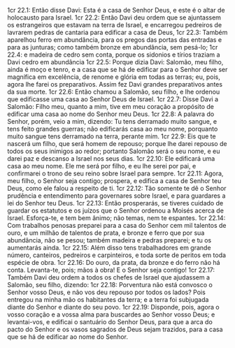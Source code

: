1cr 22.1: Então disse Davi: Esta é a casa de Senhor Deus, e este é o altar de holocausto para Israel.
1cr 22.2: Então Davi deu ordem que se ajuntassem os estrangeiros que estavam na terra de Israel, e encarregou pedreiros de lavrarem pedras de cantaria para edificar a casa de Deus,
1cr 22.3: Também aparelhou ferro em abundância, para os pregos das portas das entradas e para as junturas; como também bronze em abundância, sem pesá-lo;
1cr 22.4: e madeira de cedro sem conta, porque os sidonios e tírios traziam a Davi cedro em abundância
1cr 22.5: Porque dizia Davi: Salomão, meu filho, ainda é moço e tenro, e a casa que se há de edificar para o Senhor deve ser magnífica em excelência, de renome e glória em todas as terras; eu, pois, agora lhe farei os preparativos. Assim fez Davi grandes preparativos antes da sua morte.
1cr 22.6: Então chamou a Salomão, seu filho, e lhe ordenou que edificasse uma casa ao Senhor Deus de Israel.
1cr 22.7: Disse Davi a Salomão: Filho meu, quanto a mim, tive em meu coração a propósito de edificar uma casa ao nome do Senhor meu Deus.
1cr 22.8: A palavra do Senhor, porém, veio a mim, dizendo: Tu tens derramado muito sangue, e tens feito grandes guerras; não edificarás casa ao meu nome, porquanto muito sangue tens derramado na terra, perante mim.
1cr 22.9: Eis que te nascerá um filho, que será homem de repouso; porque lhe darei repouso de todos os seus inimigos ao redor; portanto Salomão será o seu nome, e eu darei paz e descanso a Israel nos seus dias.
1cr 22.10: Ele edificará uma casa ao meu nome. Ele me será por filho, e eu lhe serei por pai, e confirmarei o trono de seu reino sobre Israel para sempre.
1cr 22.11: Agora, meu filho, o Senhor seja contigo; prospera, e edifica a casa de Senhor teu Deus, como ele falou a respeito de ti.
1cr 22.12: Tão somente te dê o Senhor prudência e entendimento para governares sobre Israel, e para guardares a lei do Senhor teu Deus.
1cr 22.13: Então prosperarás, se tiveres cuidado de guardar os estatutos e os juízos que o Senhor ordenou a Moisés acerca de Israel. Esforça-te, e tem bem ânimo; não temas, nem te espantes.
1cr 22.14: Com trabalhos penosas preparei para a casa do Senhor cem mil talentos de ouro, e um milhão de talentos de prata, e bronze e ferro que por sua abundância, não se pesou; também madeira e pedras preparei; e tu os aumentarás ainda.
1cr 22.15: Além disso tens trabalhadores em grande número, canteiros, pedreiros e carpinteiros, e toda sorte de peritos em toda espécie de obra.
1cr 22.16: Do ouro, da prata, da bronze e do ferro não há conta. Levanta-te, pois; mãos à obra! E o Senhor seja contigo!
1cr 22.17: Também Davi deu ordem a todos os chefes de Israel que ajudassem a Salomão, seu filho, dizendo:
1cr 22.18: Porventura não está convosco o Senhor vosso Deus, e não vos deu repouso por todos os lados? Pois entregou na minha mão os habitantes da terra; e a terra foi subjugada diante do Senhor e diante do seu povo.
1cr 22.19: Disponde, pois, agora o vosso coração e a vossa alma para buscardes ao Senhor vosso Deus; e levantai-vos, e edificai o santuário do Senhor Deus, para que a arca do pacto do Senhor e os vasos sagrados de Deus sejam trazidos, para a casa que se há de edificar ao nome do Senhor.
